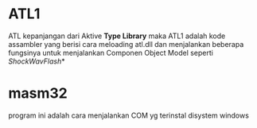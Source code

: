 
# ATL1
ATL kepanjangan dari Aktive **Type Library**
maka ATL1 adalah kode assambler yang berisi cara meloading atl.dll dan menjalankan
beberapa fungsinya untuk menjalankan Componen Object Model seperti *ShockWavFlash**

# masm32
program ini adalah cara menjalankan
COM yg terinstal disystem windows
